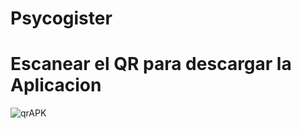 # Psycogister

# Escanear el QR para descargar la Aplicacion

![qrAPK](https://user-images.githubusercontent.com/104682640/170733954-cd34cb45-3d7b-4b7c-b4ed-614cadac5c08.png)
